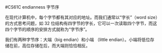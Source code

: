 #CS61C 
endianness 字节序

在现代计算机中，每个字节都有其对应的地址。而我们通常以“字长”（word size）的方式思考问题，如 32 位结构有四字节的字长，它可以一次读取四个字节，而这四个字节的顺序的安排方式就称为“字节序”。

我们有两种字节序：大端（big endian）和小端 （little endian）。小端将低位存储在前，高位存储在后，而大端则恰恰相反。